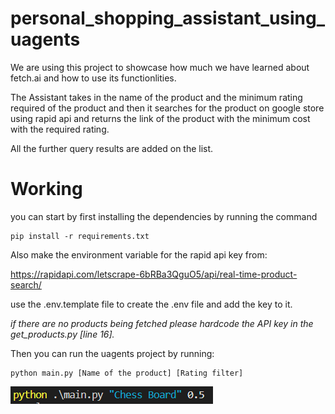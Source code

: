 # personal_shopping_assistant_using_uagents
We are using this project to showcase how much we have learned about fetch.ai and how to use its functionlities.

The Assistant takes in the name of the product and the minimum rating required of the product and then it searches for the product on google store using rapid api and returns the link of the product with the minimum cost with the required rating.


All the further query results are added on the list.

# Working

you can start by first installing the dependencies by running the command
```
pip install -r requirements.txt
```

Also make the environment variable for the rapid api key from:

https://rapidapi.com/letscrape-6bRBa3QguO5/api/real-time-product-search/

use the .env.template file to create the .env file and add the key to it.

*if there are no products being fetched please hardcode the API key in the get_products.py [line 16].*

Then you can run the uagents project by running:

```
python main.py [Name of the product] [Rating filter]
```

![1703695204188](image/README/1703695204188.png)



